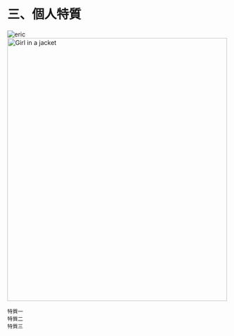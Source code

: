 # 三、個人特質

![eric](123.png)
<img src="123.png" alt="Girl in a jacket" width="500" height="600">
```
特質一
特質二
特質三
```
